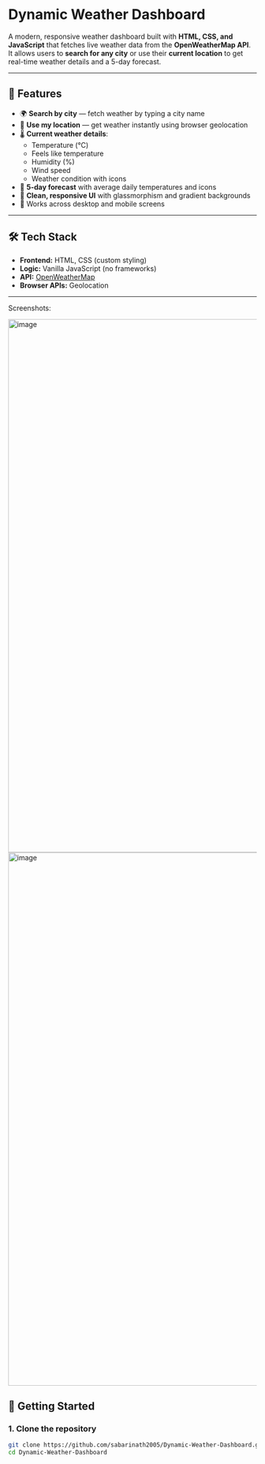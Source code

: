 # Dynamic Weather Dashboard

A modern, responsive weather dashboard built with **HTML, CSS, and JavaScript** that fetches live weather data from the **OpenWeatherMap API**.  
It allows users to **search for any city** or use their **current location** to get real-time weather details and a 5-day forecast.

---

## 🌟 Features

- 🌍 **Search by city** — fetch weather by typing a city name  
- 📍 **Use my location** — get weather instantly using browser geolocation  
- 🌡️ **Current weather details**:
  - Temperature (°C)  
  - Feels like temperature  
  - Humidity (%)  
  - Wind speed  
  - Weather condition with icons  
- 📅 **5-day forecast** with average daily temperatures and icons  
- 🎨 **Clean, responsive UI** with glassmorphism and gradient backgrounds  
- 📱 Works across desktop and mobile screens  

---

## 🛠️ Tech Stack

- **Frontend:** HTML, CSS (custom styling)  
- **Logic:** Vanilla JavaScript (no frameworks)  
- **API:** [OpenWeatherMap](https://openweathermap.org/api)  
- **Browser APIs:** Geolocation  

---

Screenshots:

<img width="1920" height="1080" alt="image" src="https://github.com/user-attachments/assets/0a511ba1-29ed-4c8d-9c27-0b76dd68b2f1" />


<img width="1920" height="1080" alt="image" src="https://github.com/user-attachments/assets/f2ed8a97-55bd-4d8f-b1d2-25f38d1dea86" />

## 🚀 Getting Started

### 1. Clone the repository

```bash
git clone https://github.com/sabarinath2005/Dynamic-Weather-Dashboard.git
cd Dynamic-Weather-Dashboard
